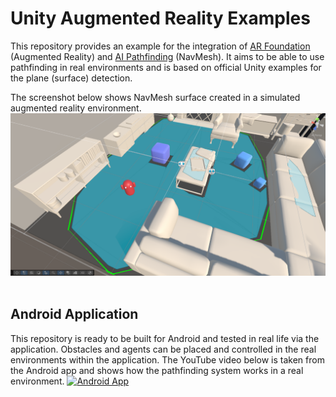 
# Unity Augmented Reality Examples

This repository provides an example for the integration of [AR Foundation](https://docs.unity3d.com/Packages/com.unity.xr.arfoundation@6.1/manual/index.html) (Augmented Reality) and [AI Pathfinding](https://docs.unity3d.com/Packages/com.unity.ai.navigation@2.0/manual/index.html) (NavMesh). It aims to be able to use pathfinding in real environments and is based on official Unity examples for the plane (surface) detection.

The screenshot below shows NavMesh surface created in a simulated augmented reality environment.
![NavMesh](Screenshots/NavMesh.png)<br/><br/>

## Android Application

This repository is ready to be built for Android and tested in real life via the application. Obstacles and agents can be placed and controlled in the real environments within the application. The YouTube video below is taken from the Android app and shows how the pathfinding system works in a real environment.
[![Android App](https://img.youtube.com/vi/slOXL4ZuG-Y/0.jpg)](https://www.youtube.com/watch?v=slOXL4ZuG-Y)
